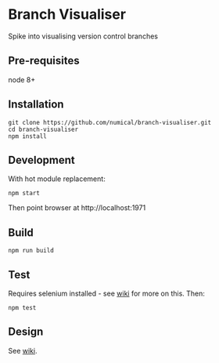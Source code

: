 # Branch Visualiser
Spike into visualising version control branches

## Pre-requisites
node 8+

## Installation
```
git clone https://github.com/numical/branch-visualiser.git
cd branch-visualiser
npm install
```

## Development
With hot module replacement:
```
npm start
```
Then point browser at http://localhost:1971

## Build
```
npm run build
```

## Test
Requires selenium installed - see [wiki](https://github.com/numical/prudence/wiki) for more on this.
Then:
```
npm test
```

## Design
See [wiki](https://github.com/numical/prudence/wiki).

